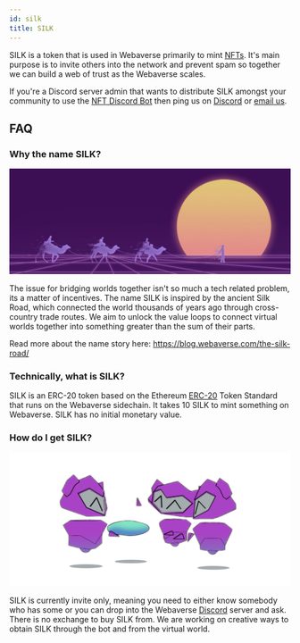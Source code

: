 ```yaml
---
id: silk
title: SILK
---
```


SILK is a token that is used in Webaverse primarily to mint [NFTs](./nfts). It's main purpose is to invite others into the network and prevent spam so together we can build a web of trust as the Webaverse scales.

If you're a Discord server admin that wants to distribute SILK amongst your community to use the [NFT Discord Bot](https://webaverse.com/discordbot) then ping us on [Discord](https://discord.gg/3byWubumSa) or [email us](hello@webaverse.com).

## FAQ

### Why the name SILK?

![](/img/silkroad.jpg)

The issue for bridging worlds together isn't so much a tech related problem, its a matter of incentives. The name SILK is inspired by the ancient Silk Road, which connected the world thousands of years ago through cross-country trade routes. We aim to unlock the value loops to connect virtual worlds together into something greater than the sum of their parts.

Read more about the name story here: https://blog.webaverse.com/the-silk-road/

### Technically, what is SILK?

SILK is an ERC-20 token based on the Ethereum [ERC-20](https://eips.ethereum.org/EIPS/eip-20) Token Standard that runs on the Webaverse sidechain. It takes 10 SILK to mint something on Webaverse. SILK has no initial monetary value.

### How do I get SILK?

![Silk bots 2](/img/silkbots2.png)

SILK is currently invite only, meaning you need to either know somebody who has some or you can drop into the Webaverse [Discord](discord.gg/VyneJY7) server and ask. There is no exchange to buy SILK from. We are working on creative ways to obtain SILK through the bot and from the virtual world.